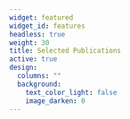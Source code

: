 ```yaml
---
widget: featured
widget_id: features
headless: true
weight: 30
title: Selected Publications
active: true
design:
  columns: ""
  background:
    text_color_light: false
    image_darken: 0
---
```

